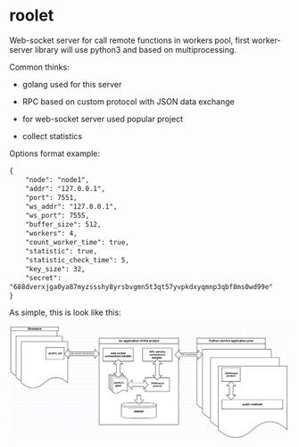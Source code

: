 # roolet

Web-socket server for call remote functions in workers pool,
first worker-server library will use python3 and based on multiprocessing.

Common thinks:

- golang used for this server

- RPC based on custom protocol with JSON data exchange

- for web-socket server used popular project

- collect statistics

Options format example:

	{
		"node": "node1",
		"addr": "127.0.0.1",
		"port": 7551,
		"ws_addr": "127.0.0.1",
		"ws_port": 7555,
		"buffer_size": 512,
		"workers": 4,
		"count_worker_time": true,
		"statistic": true,
		"statistic_check_time": 5,
		"key_size": 32,
		"secret": "688dverxjga0ya87myzssshy8yrsbvgmn5t3qt57yvpkdxyqmnp3qbf8ms0wd99e"
	}

As simple, this is look like this:

![planed architecture](doc/architecture.png?raw=true "how to use")
